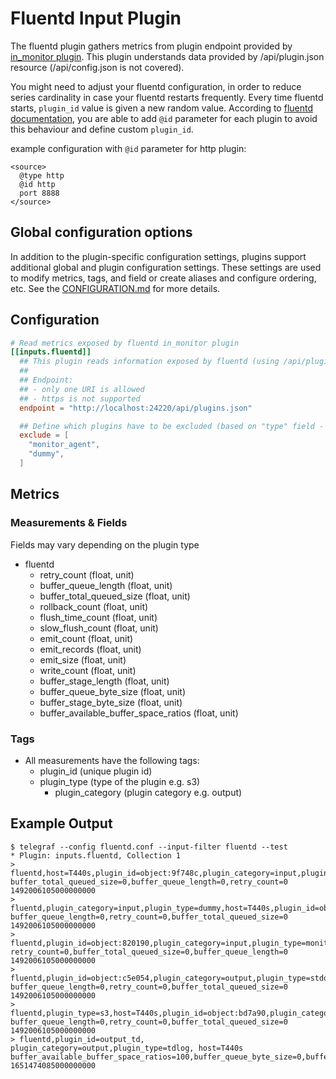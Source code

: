 # Fluentd Input Plugin

The fluentd plugin gathers metrics from plugin endpoint provided by [in_monitor
plugin][1].  This plugin understands data provided by /api/plugin.json resource
(/api/config.json is not covered).

You might need to adjust your fluentd configuration, in order to reduce series
cardinality in case your fluentd restarts frequently. Every time fluentd starts,
`plugin_id` value is given a new random value.  According to [fluentd
documentation][2], you are able to add `@id` parameter for each plugin to avoid
this behaviour and define custom `plugin_id`.

example configuration with `@id` parameter for http plugin:

```text
<source>
  @type http
  @id http
  port 8888
</source>
```

[1]: https://docs.fluentd.org/input/monitor_agent
[2]: https://docs.fluentd.org/configuration/config-file#common-plugin-parameter

## Global configuration options <!-- @/docs/includes/plugin_config.md -->

In addition to the plugin-specific configuration settings, plugins support
additional global and plugin configuration settings. These settings are used to
modify metrics, tags, and field or create aliases and configure ordering, etc.
See the [CONFIGURATION.md][CONFIGURATION.md] for more details.

[CONFIGURATION.md]: ../../../docs/CONFIGURATION.md#plugins

## Configuration

```toml @sample.conf
# Read metrics exposed by fluentd in_monitor plugin
[[inputs.fluentd]]
  ## This plugin reads information exposed by fluentd (using /api/plugins.json endpoint).
  ##
  ## Endpoint:
  ## - only one URI is allowed
  ## - https is not supported
  endpoint = "http://localhost:24220/api/plugins.json"

  ## Define which plugins have to be excluded (based on "type" field - e.g. monitor_agent)
  exclude = [
    "monitor_agent",
    "dummy",
  ]
```

## Metrics

### Measurements & Fields

Fields may vary depending on the plugin type

- fluentd
  - retry_count              (float, unit)
  - buffer_queue_length      (float, unit)
  - buffer_total_queued_size (float, unit)
  - rollback_count           (float, unit)
  - flush_time_count         (float, unit)
  - slow_flush_count         (float, unit)
  - emit_count               (float, unit)
  - emit_records             (float, unit)
  - emit_size                (float, unit)
  - write_count              (float, unit)
  - buffer_stage_length      (float, unit)
  - buffer_queue_byte_size   (float, unit)
  - buffer_stage_byte_size   (float, unit)
  - buffer_available_buffer_space_ratios (float, unit)

### Tags

- All measurements have the following tags:
  - plugin_id        (unique plugin id)
  - plugin_type      (type of the plugin e.g. s3)
    - plugin_category  (plugin category e.g. output)

## Example Output

```shell
$ telegraf --config fluentd.conf --input-filter fluentd --test
* Plugin: inputs.fluentd, Collection 1
> fluentd,host=T440s,plugin_id=object:9f748c,plugin_category=input,plugin_type=dummy buffer_total_queued_size=0,buffer_queue_length=0,retry_count=0 1492006105000000000
> fluentd,plugin_category=input,plugin_type=dummy,host=T440s,plugin_id=object:8da98c buffer_queue_length=0,retry_count=0,buffer_total_queued_size=0 1492006105000000000
> fluentd,plugin_id=object:820190,plugin_category=input,plugin_type=monitor_agent,host=T440s retry_count=0,buffer_total_queued_size=0,buffer_queue_length=0 1492006105000000000
> fluentd,plugin_id=object:c5e054,plugin_category=output,plugin_type=stdout,host=T440s buffer_queue_length=0,retry_count=0,buffer_total_queued_size=0 1492006105000000000
> fluentd,plugin_type=s3,host=T440s,plugin_id=object:bd7a90,plugin_category=output buffer_queue_length=0,retry_count=0,buffer_total_queued_size=0 1492006105000000000
> fluentd,plugin_id=output_td, plugin_category=output,plugin_type=tdlog, host=T440s buffer_available_buffer_space_ratios=100,buffer_queue_byte_size=0,buffer_queue_length=0,buffer_stage_byte_size=0,buffer_stage_length=0,buffer_total_queued_size=0,emit_count=0,emit_records=0,flush_time_count=0,retry_count=0,rollback_count=0,slow_flush_count=0,write_count=0 1651474085000000000
```
